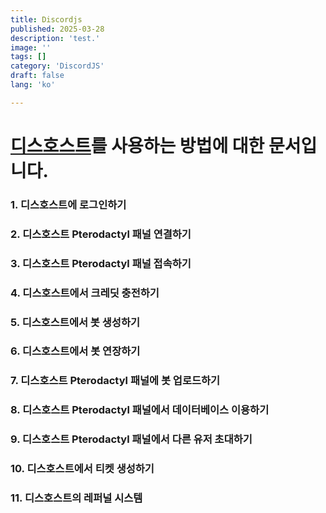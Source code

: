 ```yaml
---
title: Discordjs
published: 2025-03-28
description: 'test.'
image: ''
tags: []
category: 'DiscordJS'
draft: false 
lang: 'ko'

---
```


# [디스호스트](https://dishost.kr/)를 사용하는 방법에 대한 문서입니다.
### 1. 디스호스트에 로그인하기
### 2. 디스호스트 Pterodactyl 패널 연결하기
### 3. 디스호스트 Pterodactyl 패널 접속하기
### 4. 디스호스트에서 크레딧 충전하기
### 5. 디스호스트에서 봇 생성하기
### 6. 디스호스트에서 봇 연장하기
### 7. 디스호스트 Pterodactyl 패널에 봇 업로드하기
### 8. 디스호스트 Pterodactyl 패널에서 데이터베이스 이용하기
### 9. 디스호스트 Pterodactyl 패널에서 다른 유저 초대하기
### 10. 디스호스트에서 티켓 생성하기
### 11. 디스호스트의 레퍼널 시스템